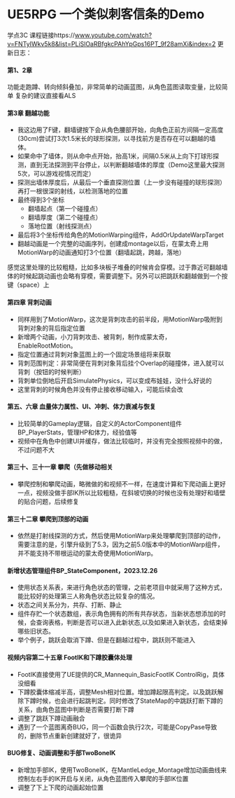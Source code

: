 # UE5RPG 一个类似刺客信条的Demo
学点3C
课程链接https://www.youtube.com/watch?v=FNTyIWkv5k8&list=PLiSlOaRBfgkcPAhYpGps16PT_9f28amXi&index=2
更新日志：

#### 第1、2章
功能走跑蹲、转向倾斜叠加，非常简单的动画蓝图，从角色蓝图读取变量，比较简单
复杂的建议直接看ALS

#### 第3章 翻越功能
- 我这边用了F键，翻墙键按下会从角色腰部开始，向角色正前方间隔一定高度(30cm)尝试打3次1.5米长的球形探测，以寻找前方是否存在可以翻越的墙体。
- 如果命中了墙体，则从命中点开始，抬高1米，间隔0.5米从上向下打球形探测，直到无法探测到平台停止，以判断翻越墙体的厚度（Demo这里最大探测5次，可以游戏视情况而定）
- 探测出墙体厚度后，从最后一个垂直探测位置（上一步没有碰撞的球形探测）再打一根很深的射线，以检测落地的位置
- 最终得到3个坐标
  - 翻墙起点（第一个碰撞点）
  - 翻墙厚度（第二个碰撞点）
  - 落地位置（射线探测点）
- 最后将3个坐标传给角色的MotionWarping组件，AddOrUpdateWarpTarget
- 翻越动画是一个完整的动画序列，创建成montage以后，在蒙太奇上用MotionWarp的动画通知打3个位置（翻墙起跳，跨越，落地）

感觉这里处理的比较粗糙，比如多块板子堆叠的时候肯会穿模。过于靠近可翻越墙体的时候起跳动画也会略有穿模，需要调整下。另外可以把跳跃和翻越做到一个按键（space）上

#### 第四章 背刺动画
- 同样用到了MotionWarp，这次是背刺攻击的前半段，用MotionWarp吸附到背刺对象的背后指定位置
- 新增两个动画，小刀背刺攻击、被背刺，制作成蒙太奇，EnableRootMotion。
- 指定位置通过背刺对象蓝图上的一个固定场景组将来获取
- 背刺范围判定：非常简便在背刺对象背后挂个Overlap的碰撞体，进入就可以背刺（按钮的时候判断）
- 背刺单位倒地后开启SimulatePhysics，可以变成布娃娃，没什么好说的
- 这里背刺的时候角色并没有停止接收移动输入，可能后续会改

#### 第五、六章 血量体力属性、UI、冲刺、体力衰减与恢复
- 比较简单的Gameplay逻辑，自定义的ActorComponent组件BP_PlayerStats，管理HP和体力，经验值等
- 视频中在角色中创建UI并缓存，做法比较临时，并没有完全按照视频中的做，不过问题不大


#### 第三十、三十一章 攀爬（先做移动相关
- 攀爬控制和攀爬动画，略微做的和视频不一样，在速度计算和下爬动画上更好一点，视频没做手部IK所以比较粗糙，在斜坡切换的时候也没有处理好和墙壁的贴合问题，后续修复


#### 第三十二章 攀爬到顶部的动画
- 依然是打射线探测的方式，然后使用MotionWarp来处理攀爬到顶部的动作，需要注意的是，引擎升级到了5.3，因为之前5.0版本中的MotionWarp组件，并不能支持不带根运动的蒙太奇使用MotionWarp。


#### 新增状态管理组件BP_StateComponent，2023.12.26 
- 使用状态关系表，来进行角色状态的管理，之前老项目中就采用了这种方式，能比较好的处理第三人称角色状态比较复杂的情况。
- 状态之间关系分为，共存、打断、静止
- 组件存贮一个状态数组，表示角色拥有的所有共存状态，当新状态想添加的时候，会查询表格，判断是否可以进入此新状态,以及如果进入新状态，会结束掉哪些旧状态。
- 举个例子，跳跃会取消下蹲、但是在翻越过程中，跳跃则不能进入


#### 视频内容第二十五章 FootIK和下蹲胶囊体处理
- FootIK直接使用了UE提供的CR_Mannequin_BasicFootIK ControlRig，具体没细看
- 下蹲胶囊体缩减半高，调整Mesh相对位置。增加蹲起限高判定。以及跳跃解除下蹲时候，也会进行起跳判定。同时修改了StateMap的中跳跃打断下蹲的关系，由角色蓝图中判断是否需要打断下蹲
- 调整了跳跃下蹲动画融合
- 遇到了一个蓝图离奇BUG，同一个函数会执行2次，可能是CopyPase导致的，删除节点重新创建就好了，很诡异

#### BUG修复、动画调整和手部TwoBoneIK
- 新增加手部IK，使用TwoBoneIK，在MantleLedge_Montage增加动画曲线来控制左右手的IK开启与关闭，从角色蓝图传入攀爬的手部IK位置
- 调整了下上下爬的动画起始位置
